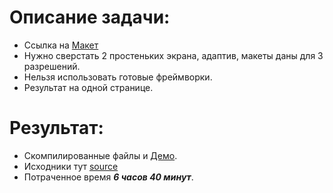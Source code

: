 # Описание задачи:

* Ссылка на [Макет](https://www.figma.com/file/SRnMOjKIHy2LSh36b3K7c7/Test?node-id=0%3A1)
* Нужно сверстать 2 простеньких экрана, адаптив, макеты даны для 3 разрешений.
* Нельзя использовать готовые фреймворки.
* Результат на одной странице.

# Результат:

* Скомпилированные файлы и [Демо](https://tiigrus.github.io/Light-company-test/). 
* Исходники тут [source](https://github.com/TIIGRUS/Light-company-test/tree/master)
* Потраченное время _**6 часов 40 минут**_.